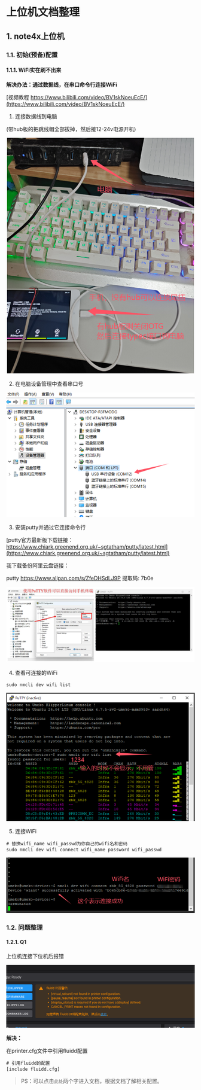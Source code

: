 # 上位机文档整理

## 1. note4x上位机

### 1.1. 初始(预备)配置

#### 1.1.1. WiFi实在刷不出来

**解决办法：通过数据线，在串口命令行连接WiFi**

[视频教程 https://www.bilibili.com/video/BV1skNoeuEcE/](https://www.bilibili.com/video/BV1skNoeuEcE/)

1. 连接数据线到电脑

(带hub板的把跳线帽全部拔掉，然后接12-24v电源开机)

![通过数据线连接手机和电脑](vx_images/455274631009482.png)

2. 在电脑设备管理中查看串口号

![](vx_images/191739777015959.png)

3. 安装putty并通过它连接命令行

[putty官方最新版下载链接：https://www.chiark.greenend.org.uk/~sgtatham/putty/latest.html](https://www.chiark.greenend.org.uk/~sgtatham/putty/latest.html)

我下载备份阿里云盘链接：

putty
https://www.alipan.com/s/ZfeDHSdLJ9P
提取码: 7b0e


![进入终端方法](vx_images/253972335076396.jpg)

4. 查看可连接的WiFi

```shell
sudo nmcli dev wifi list
```

![查看WiFi列表](vx_images/64143348226662.png)

5. 连接WiFi

```shell
# 替换wifi_name wifi_passwd为你自己的wifi名和密码
sudo nmcli dev wifi connect wifi_name password wifi_passwd
```

![连接WiFi](vx_images/242343185681155.png)

### 1.2. 问题整理


#### 1.2.1. Q1

上位机连接下位机后报错

![](vx_images/119703381203337.png)

**解决：**

在printer.cfg文件中引用fluidd配置
```
# 引用fluidd的配置
[include fluidd.cfg]
```

> PS：可以点击`此处`两个字进入文档，根据文档了解相关配置。


